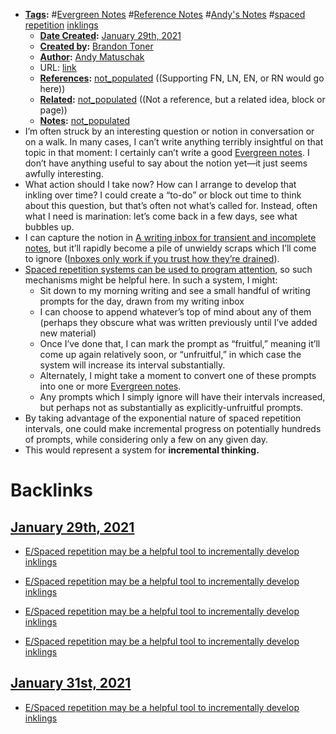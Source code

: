 - **[Tags](<../Tags.md>):** #[Evergreen Notes](<../Evergreen Notes.md>) #[Reference Notes](<../Reference Notes.md>) #[Andy's Notes](<../Andy's Notes.md>) #[spaced repetition](<../spaced repetition.md>) [inklings](<../inklings.md>)
    - **[Date Created](<../Date Created.md>):** [January 29th, 2021](<../January 29th, 2021.md>)
    - **[Created by](<../Created by.md>):** [Brandon Toner](<../Brandon Toner.md>)
    - **[Author](<../Author.md>):** [Andy Matuschak](<../Andy Matuschak.md>)
    - URL: [link](https://notes.andymatuschak.org/z7iCjRziX6V6unNWL81yc2dJicpRw2Cpp9MfQ)
    - **[References](<../References.md>):** [not_populated](<../not_populated.md>) ((Supporting FN, LN, EN, or RN would go here))
    - **[Related](<../Related.md>):** [not_populated](<../not_populated.md>) ((Not a reference, but a related idea, block or page))
    - **[Notes](<../Notes.md>):** [not_populated](<../not_populated.md>)
- I’m often struck by an interesting question or notion in conversation or on a walk. In many cases, I can’t write anything terribly insightful on that topic in that moment: I certainly can’t write a good [Evergreen notes](https://notes.andymatuschak.org/z4SDCZQeRo4xFEQ8H4qrSqd68ucpgE6LU155C). I don’t have anything useful to say about the notion yet—it just seems awfully interesting.
- What action should I take now? How can I arrange to develop that inkling over time? I could create a “to-do” or block out time to think about this question, but that’s often not what’s called for. Instead, often what I need is marination: let’s come back in a few days, see what bubbles up.
- I can capture the notion in [A writing inbox for transient and incomplete notes](https://notes.andymatuschak.org/z5aJUJcSbxuQxzHr2YvaY4cX5TuvLQT7r27Dz), but it’ll rapidly become a pile of unwieldy scraps which I’ll come to ignore ([Inboxes only work if you trust how they’re drained](https://notes.andymatuschak.org/z5tiFxnNKMZCnc8G9R1N51L5hknyRGmyCQx18)).
- [Spaced repetition systems can be used to program attention](https://notes.andymatuschak.org/z2gqazXUkf9qyFjMQg4W3dw6yegnAJszvDywN), so such mechanisms might be helpful here. In such a system, I might:
    - Sit down to my morning writing and see a small handful of writing prompts for the day, drawn from my writing inbox
    - I can choose to append whatever’s top of mind about any of them (perhaps they obscure what was written previously until I’ve added new material)
    - Once I’ve done that, I can mark the prompt as “fruitful,” meaning it’ll come up again relatively soon, or “unfruitful,” in which case the system will increase its interval substantially.
    - Alternately, I might take a moment to convert one of these prompts into one or more [Evergreen notes](https://notes.andymatuschak.org/z4SDCZQeRo4xFEQ8H4qrSqd68ucpgE6LU155C).
    - Any prompts which I simply ignore will have their intervals increased, but perhaps not as substantially as explicitly-unfruitful prompts.
- By taking advantage of the exponential nature of spaced repetition intervals, one could make incremental progress on potentially hundreds of prompts, while considering only a few on any given day.
- This would represent a system for __incremental thinking.__

# Backlinks
## [January 29th, 2021](<January 29th, 2021.md>)
- [E/Spaced repetition may be a helpful tool to incrementally develop inklings](<../E/Spaced repetition may be a helpful tool to incrementally develop inklings.md>)

- [E/Spaced repetition may be a helpful tool to incrementally develop inklings](<../E/Spaced repetition may be a helpful tool to incrementally develop inklings.md>)

- [E/Spaced repetition may be a helpful tool to incrementally develop inklings](<../E/Spaced repetition may be a helpful tool to incrementally develop inklings.md>)

- [E/Spaced repetition may be a helpful tool to incrementally develop inklings](<../E/Spaced repetition may be a helpful tool to incrementally develop inklings.md>)

## [January 31st, 2021](<January 31st, 2021.md>)
- [E/Spaced repetition may be a helpful tool to incrementally develop inklings](<../E/Spaced repetition may be a helpful tool to incrementally develop inklings.md>)

